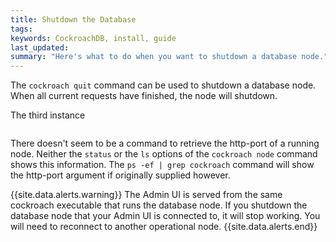 ```yaml
---
title: Shutdown the Database
tags: 
keywords: CockroachDB, install, guide
last_updated: 
summary: "Here's what to do when you want to shutdown a database node."
---
```


The `cockroach quit` command can be used to shutdown a database node. When all current requests have finished, the node will shutdown.


The third instance

```Shell

```


There doesn't seem to be a command to retrieve the http-port of a running node. Neither the `status` or the `ls` options of the `cockroach node` command shows this information. The `ps -ef | grep cockroach` command will show the http-port argument if originally supplied however.

{{site.data.alerts.warning}}
The Admin UI is served from the same cockroach executable that runs the database node. If you shutdown the database node that your Admin UI is connected to, it will stop working. You will need to reconnect to another operational node.
{{site.data.alerts.end}}








